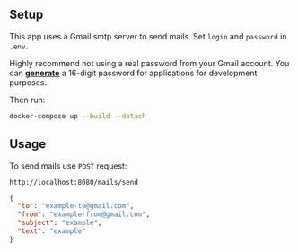 ## Setup
This app uses a Gmail smtp server to send mails. Set `login` and `password` in `.env`.

Highly recommend not using a real password from your Gmail account. You can [**generate**](https://support.google.com/mail/answer/185833?hl=en) a 16-digit password for applications for development purposes.

Then run:
```bash
docker-compose up --build --detach
```

## Usage

To send mails use `POST` request:
```
http://localhost:8080/mails/send
```

```json
{
  "to": "example-to@gmail.com",
  "from": "example-from@gmail.com",
  "subject": "example",
  "text": "example"
}
```

